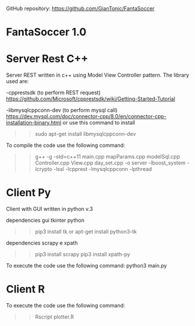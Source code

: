 GitHub repository:
https://github.com/GianTonic/FantaSoccer

# FantaSoccer 1.0

# Server Rest C++
Server REST written in c++ using Model View Controller pattern. 
The library used are:

-cpprestsdk (to perform REST request)
https://github.com/Microsoft/cpprestsdk/wiki/Getting-Started-Tutorial

-libmysqlcppconn-dev (to perform mysql call)
https://dev.mysql.com/doc/connector-cpp/8.0/en/connector-cpp-installation-binary.html 
or use this command to install 
>>sudo apt-get install libmysqlcppconn-dev

To compile the code use the following command:
>>g++ -g -std=c++11 main.cpp mapParams.cpp  modelSql.cpp Controller.cpp View.cpp day_set.cpp -o server -lboost_system -lcrypto -lssl -lcpprest -lmysqlcppconn -lpthread

# Client Py
Client with GUI written in python v.3

dependencies gui tkinter python
>>pip3 install tk
or
>>apt-get install python3-tk 

dependencies scrapy e xpath
>>pip3 install scrapy
>>pip3 install xpath-py

To execute the code use the following command:
python3 main.py

# Client R
To execute the code use the following command:
>> Rscript plotter.R


